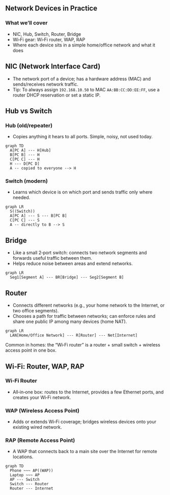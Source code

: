 ## Network Devices in Practice

### What we’ll cover
- NIC, Hub, Switch, Router, Bridge
- Wi‑Fi gear: Wi‑Fi router, WAP, RAP
- Where each device sits in a simple home/office network and what it does


## NIC (Network Interface Card)
- The network port of a device; has a hardware address (MAC) and sends/receives network traffic.
- Tip: To always assign `192.168.10.50` to MAC `AA:BB:CC:DD:EE:FF`, use a router DHCP reservation or set a static IP.


## Hub vs Switch

### Hub (old/repeater)
- Copies anything it hears to all ports. Simple, noisy, not used today.

```mermaid
graph TD
  A[PC A] --- H[Hub]
  B[PC B] --- H
  C[PC C] --- H
  H --- D[PC D]
  A -- copied to everyone --> H
```

### Switch (modern)
- Learns which device is on which port and sends traffic only where needed.

```mermaid
graph LR
  S((Switch))
  A[PC A] --- S --- B[PC B]
  C[PC C] --- S
  A -- directly to B --> S
```

## Bridge
- Like a small 2‑port switch: connects two network segments and forwards useful traffic between them.
- Helps reduce noise between areas and extend networks.

```mermaid
graph LR
  Seg1[Segment A] --- BR[Bridge] --- Seg2[Segment B]
```

## Router
- Connects different networks (e.g., your home network to the Internet, or two office segments).
- Chooses a path for traffic between networks; can enforce rules and share one public IP among many devices (home NAT).

```mermaid
graph LR
  LAN[Home/Office Network] --- R[Router] --- Net[Internet]
```

Common in homes: the “Wi‑Fi router” is a router + small switch + wireless access point in one box.

## Wi‑Fi: Router, WAP, RAP

### Wi‑Fi Router
- All‑in‑one box: routes to the Internet, provides a few Ethernet ports, and creates your Wi‑Fi network.

### WAP (Wireless Access Point)
- Adds or extends Wi‑Fi coverage; bridges wireless devices onto your existing wired network.

### RAP (Remote Access Point)
- A WAP that connects back to a main site over the Internet for remote locations.

```mermaid
graph TD
  Phone ~~~ AP((WAP))
  Laptop ~~~ AP
  AP --- Switch
  Switch --- Router
  Router --- Internet
```